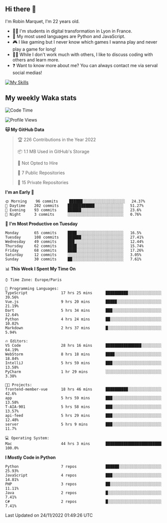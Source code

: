 ## Hi there 👋

I'm Robin Marquet, I'm 22 years old.

- 👨‍💻 I'm students in digital transformation in Lyon in France.
- 🌱 My most used languages are Python and JavaScript.
- 🎮 I like gaming but I never know which games I wanna play and never play a game for long!
- 👯‍♀️ While I don't work much with others, I like to discuss coding with others and learn more.
- ❓ Want to know more about me? You can always contact me via serval social medias!

[![My Skills](https://skillicons.dev/icons?i=js,html,css,docker,express,figma,firebase,graphql,mongodb,mysql,nodejs,py,react,ts,vue)](https://skillicons.dev)

## My weekly Waka stats

<!--START_SECTION:waka-->
![Code Time](http://img.shields.io/badge/Code%20Time-2%2C910%20hrs%2033%20mins-blue)

![Profile Views](http://img.shields.io/badge/Profile%20Views-1-blue)

**🐱 My GitHub Data** 

> 🏆 226 Contributions in the Year 2022
 > 
> 📦 1.1 MB Used in GitHub's Storage 
 > 
> 🚫 Not Opted to Hire
 > 
> 📜 7 Public Repositories 
 > 
> 🔑 15 Private Repositories  
 > 
**I'm an Early 🐤** 

```text
🌞 Morning    96 commits     ██████░░░░░░░░░░░░░░░░░░░   24.37% 
🌆 Daytime    202 commits    ████████████░░░░░░░░░░░░░   51.27% 
🌃 Evening    93 commits     ██████░░░░░░░░░░░░░░░░░░░   23.6% 
🌙 Night      3 commits      ░░░░░░░░░░░░░░░░░░░░░░░░░   0.76%

```
📅 **I'm Most Productive on Tuesday** 

```text
Monday       65 commits     ████░░░░░░░░░░░░░░░░░░░░░   16.5% 
Tuesday      108 commits    ██████░░░░░░░░░░░░░░░░░░░   27.41% 
Wednesday    49 commits     ███░░░░░░░░░░░░░░░░░░░░░░   12.44% 
Thursday     62 commits     ████░░░░░░░░░░░░░░░░░░░░░   15.74% 
Friday       68 commits     ████░░░░░░░░░░░░░░░░░░░░░   17.26% 
Saturday     12 commits     ░░░░░░░░░░░░░░░░░░░░░░░░░   3.05% 
Sunday       30 commits     ██░░░░░░░░░░░░░░░░░░░░░░░   7.61%

```


📊 **This Week I Spent My Time On** 

```text
⌚︎ Time Zone: Europe/Paris

💬 Programming Languages: 
TypeScript               17 hrs 25 mins      ██████████░░░░░░░░░░░░░░░   39.56% 
Vue.js                   9 hrs 20 mins       █████░░░░░░░░░░░░░░░░░░░░   21.19% 
Dart                     5 hrs 34 mins       ███░░░░░░░░░░░░░░░░░░░░░░   12.64% 
Python                   4 hrs 24 mins       ██░░░░░░░░░░░░░░░░░░░░░░░   10.02% 
Markdown                 2 hrs 37 mins       █░░░░░░░░░░░░░░░░░░░░░░░░   5.94%

🔥 Editors: 
VS Code                  28 hrs 16 mins      ████████████████░░░░░░░░░   64.19% 
WebStorm                 8 hrs 18 mins       ████░░░░░░░░░░░░░░░░░░░░░   18.84% 
IntelliJ                 5 hrs 59 mins       ███░░░░░░░░░░░░░░░░░░░░░░   13.58% 
PyCharm                  1 hr 29 mins        ░░░░░░░░░░░░░░░░░░░░░░░░░   3.38%

🐱‍💻 Projects: 
frontend-member-vue      18 hrs 46 mins      ██████████░░░░░░░░░░░░░░░   42.6% 
app                      5 hrs 59 mins       ███░░░░░░░░░░░░░░░░░░░░░░   13.58% 
T-AIA-901                5 hrs 58 mins       ███░░░░░░░░░░░░░░░░░░░░░░   13.57% 
api-feed                 5 hrs 29 mins       ███░░░░░░░░░░░░░░░░░░░░░░   12.48% 
server                   5 hrs 9 mins        ███░░░░░░░░░░░░░░░░░░░░░░   11.7%

💻 Operating System: 
Mac                      44 hrs 3 mins       █████████████████████████   100.0%

```

**I Mostly Code in Python** 

```text
Python                   7 repos             ██████░░░░░░░░░░░░░░░░░░░   25.93% 
JavaScript               4 repos             ███░░░░░░░░░░░░░░░░░░░░░░   14.81% 
PHP                      3 repos             ██░░░░░░░░░░░░░░░░░░░░░░░   11.11% 
Java                     2 repos             █░░░░░░░░░░░░░░░░░░░░░░░░   7.41% 
C#                       2 repos             █░░░░░░░░░░░░░░░░░░░░░░░░   7.41%

```



 Last Updated on 24/11/2022 01:49:26 UTC
<!--END_SECTION:waka-->
